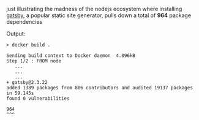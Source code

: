 just illustrating the madness of the nodejs ecosystem where installing [gatsby](https://www.gatsbyjs.org), a popular static site generator, pulls down a total of **964** package dependencies

Output:

```
> docker build .

Sending build context to Docker daemon  4.096kB
Step 1/2 : FROM node
   ...
   ...
   ...
+ gatsby@2.3.22
added 1389 packages from 806 contributors and audited 19137 packages in 59.145s
found 0 vulnerabilities

964
^^^
```
